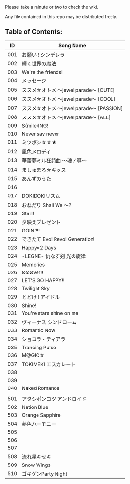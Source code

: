 Please, take a minute or two to check the wiki.

Any file contained in this repo may be distributed freely.

## Table of Contents:

|ID   |Song Name                             |
|-----|--------------------------------------|
| 001 | お願い ! シンデレラ                      |
| 002 | 輝く世界の魔法                         |
| 003 | We're the friends!                   |
| 004 | メッセージ                              |
| 005 | ススメ☆オトメ ～jewel parade～ [CUTE]    |
| 006 | ススメ☆オトメ ～jewel parade～ [COOL]    |
| 007 | ススメ☆オトメ ～jewel parade～ [PASSION] |
| 008 | ススメ☆オトメ ～jewel parade～ [ALL]     |
| 009 | S(mile)ING!                          |
| 010 | Never say never                      |
| 011 | ミツボシ☆☆★                            |
| 012 | 風色メロディ                            |
| 013 | 華蕾夢ミル狂詩曲 ～魂ノ導～             |
| 014 | ましゅまろ☆キッス                         |
| 015 | あんずのうた                            |
| 016 |                                      |
| 017 | DOKIDOKIリズム                         |
| 018 | おねだり Shall We ～?                  |
| 019 | Star!!                               |
| 020 | 夕映えプレゼント                         |
| 021 | GOIN'!!!                             |
| 022 | できたて Evo! Revo! Generation!        |
| 023 | Happy×2 Days                         |
| 024 | -LEGNE- 仇なす剣 光の旋律              |
| 025 | Memories                             |
| 026 | ØωØver!!                             |
| 027 | LET'S GO HAPPY!!                     |
| 028 | Twilight Sky                         |
| 029 | とどけ ! アイドル                        |
| 030 | Shine!!                              |
| 031 | You're stars shine on me             |
| 032 | ヴィーナス シンドローム                    |
| 033 | Romantic Now                         |
| 034 | ショコラ・ティアラ                          |
| 035 | Trancing Pulse                       |
| 036 | M@GIC☆                              |
| 037 | TOKIMEKI エスカレート                   |
| 038 |                                      |
| 039 |                                      |
| 040 | Naked Romance                        |
|||
| 501 | アタシポンコツ アンドロイド                  |
| 502 | Nation Blue                          |
| 503 | Orange Sapphire                      |
| 504 | 夢色ハーモニー                          |
| 505 |                                      |
| 506 |                                      |
| 507 |                                      |
| 508 | 流れ星キセキ                           |
| 509 | Snow Wings                           |
| 510 | ゴキゲンParty Night                    |

